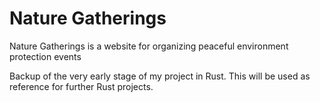 # Nature Gatherings

Nature Gatherings is a website for organizing peaceful environment protection events

Backup of the very early stage of my project in Rust. This will be used as reference for further Rust projects.
